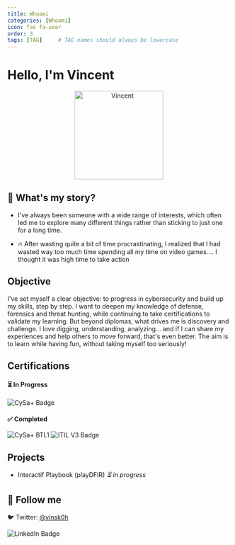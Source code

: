```yaml
---
title: Whoami
categories: [Whoami]
icon: fas fa-user
order: 3
tags: [TAG]     # TAG names should always be lowercase
---
```



# Hello, I'm Vincent

<div style="text-align: center;">
  <img src="https://i.pinimg.com/736x/8c/97/d8/8c97d8f65e34426d07847ac4f24cfd3c.jpg" alt="Vincent" width="200">
</div>




## 👋 What's my story?
- I've always been someone with a wide range of interests, which often led me to explore many different things rather than sticking to just one for a long time.

- 🔥 After wasting quite a bit of time procrastinating, I realized that I had wasted way too much time spending all my time on video games.... I thought it was high time to take action
## Objective
I've set myself a clear objective: to progress in cybersecurity and build up my skills, step by step. I want to deepen my knowledge of defense, forensics and threat hunting, while continuing to take certifications to validate my learning. But beyond diplomas, what drives me is discovery and challenge. I love digging, understanding, analyzing... and if I can share my experiences and help others to move forward, that's even better. The aim is to learn while having fun, without taking myself too seriously!

## Certifications
<div>
    

#### ⏳ In Progress  

![CySa+ Badge](https://img.shields.io/badge/-CySa+-FF0000?&style=for-the-badge&logo=CompTIA&logoColor=white)

#### ✅ Completed  

![CySa+ BTL1](https://img.shields.io/badge/-BTL1-007ACC?&style=for-the-badge&logo=SBT&logoColor=white)
![ITIL V3 Badge](https://img.shields.io/badge/ITIL%20v3%20Foundation-4D4D4D?style=for-the-badge&logo=Axelos&logoColor=white)


</div>

## Projects
- Interactif Playbook (playDFIR)  *⏳ in progress*

## 🔗 Follow me
🐦 Twitter: [@vinsk0h](https://twitter.com/vinsk0h)

![LinkedIn Badge](https://img.shields.io/badge/LinkedIn-0072b1?style=for-the-badge&logo=linkedin&logoColor=white)
